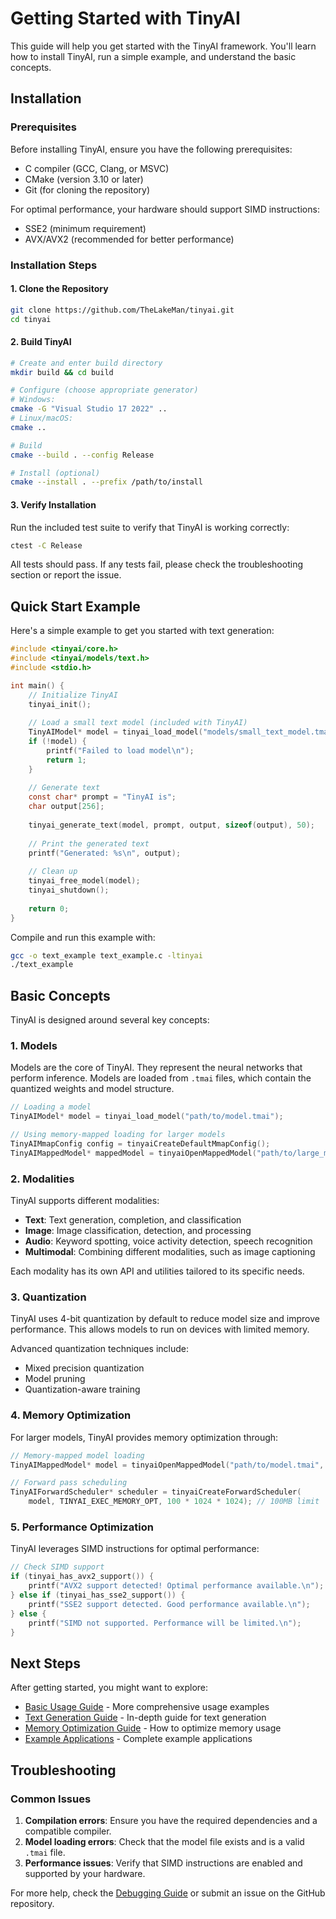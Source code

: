 # Getting Started with TinyAI

This guide will help you get started with the TinyAI framework. You'll learn how to install TinyAI, run a simple example, and understand the basic concepts.

## Installation

### Prerequisites

Before installing TinyAI, ensure you have the following prerequisites:

- C compiler (GCC, Clang, or MSVC)
- CMake (version 3.10 or later)
- Git (for cloning the repository)

For optimal performance, your hardware should support SIMD instructions:
- SSE2 (minimum requirement)
- AVX/AVX2 (recommended for better performance)

### Installation Steps

#### 1. Clone the Repository

```bash
git clone https://github.com/TheLakeMan/tinyai.git
cd tinyai
```

#### 2. Build TinyAI

```bash
# Create and enter build directory
mkdir build && cd build

# Configure (choose appropriate generator)
# Windows:
cmake -G "Visual Studio 17 2022" ..
# Linux/macOS:
cmake ..

# Build
cmake --build . --config Release

# Install (optional)
cmake --install . --prefix /path/to/install
```

#### 3. Verify Installation

Run the included test suite to verify that TinyAI is working correctly:

```bash
ctest -C Release
```

All tests should pass. If any tests fail, please check the troubleshooting section or report the issue.

## Quick Start Example

Here's a simple example to get you started with text generation:

```c
#include <tinyai/core.h>
#include <tinyai/models/text.h>
#include <stdio.h>

int main() {
    // Initialize TinyAI
    tinyai_init();
    
    // Load a small text model (included with TinyAI)
    TinyAIModel* model = tinyai_load_model("models/small_text_model.tmai");
    if (!model) {
        printf("Failed to load model\n");
        return 1;
    }
    
    // Generate text
    const char* prompt = "TinyAI is";
    char output[256];
    
    tinyai_generate_text(model, prompt, output, sizeof(output), 50);
    
    // Print the generated text
    printf("Generated: %s\n", output);
    
    // Clean up
    tinyai_free_model(model);
    tinyai_shutdown();
    
    return 0;
}
```

Compile and run this example with:

```bash
gcc -o text_example text_example.c -ltinyai
./text_example
```

## Basic Concepts

TinyAI is designed around several key concepts:

### 1. Models

Models are the core of TinyAI. They represent the neural networks that perform inference. Models are loaded from `.tmai` files, which contain the quantized weights and model structure.

```c
// Loading a model
TinyAIModel* model = tinyai_load_model("path/to/model.tmai");

// Using memory-mapped loading for larger models
TinyAIMmapConfig config = tinyaiCreateDefaultMmapConfig();
TinyAIMappedModel* mappedModel = tinyaiOpenMappedModel("path/to/large_model.tmai", &config);
```

### 2. Modalities

TinyAI supports different modalities:

- **Text**: Text generation, completion, and classification
- **Image**: Image classification, detection, and processing
- **Audio**: Keyword spotting, voice activity detection, speech recognition
- **Multimodal**: Combining different modalities, such as image captioning

Each modality has its own API and utilities tailored to its specific needs.

### 3. Quantization

TinyAI uses 4-bit quantization by default to reduce model size and improve performance. This allows models to run on devices with limited memory.

Advanced quantization techniques include:
- Mixed precision quantization
- Model pruning
- Quantization-aware training

### 4. Memory Optimization

For larger models, TinyAI provides memory optimization through:

```c
// Memory-mapped model loading
TinyAIMappedModel* model = tinyaiOpenMappedModel("path/to/model.tmai", NULL);

// Forward pass scheduling
TinyAIForwardScheduler* scheduler = tinyaiCreateForwardScheduler(
    model, TINYAI_EXEC_MEMORY_OPT, 100 * 1024 * 1024); // 100MB limit
```

### 5. Performance Optimization

TinyAI leverages SIMD instructions for optimal performance:

```c
// Check SIMD support
if (tinyai_has_avx2_support()) {
    printf("AVX2 support detected! Optimal performance available.\n");
} else if (tinyai_has_sse2_support()) {
    printf("SSE2 support detected. Good performance available.\n");
} else {
    printf("SIMD not supported. Performance will be limited.\n");
}
```

## Next Steps

After getting started, you might want to explore:

- [Basic Usage Guide](basic_usage.md) - More comprehensive usage examples
- [Text Generation Guide](text_generation.md) - In-depth guide for text generation
- [Memory Optimization Guide](memory_optimization.md) - How to optimize memory usage
- [Example Applications](../examples/chatbot.md) - Complete example applications

## Troubleshooting

### Common Issues

1. **Compilation errors**: Ensure you have the required dependencies and a compatible compiler.
2. **Model loading errors**: Check that the model file exists and is a valid `.tmai` file.
3. **Performance issues**: Verify that SIMD instructions are enabled and supported by your hardware.

For more help, check the [Debugging Guide](../dev/debugging.md) or submit an issue on the GitHub repository.
